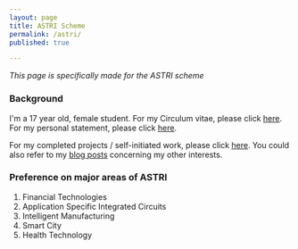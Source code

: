 ```yaml
---
layout: page
title: ASTRI Scheme
permalink: /astri/
published: true

---
```


*This page is specifically made for the ASTRI scheme*

### Background

I'm a 17 year old, female student. For my Circulum vitae, please click [here]({{site.url}}/download/CV.pdf). For my personal statement, please click [here]({{site.url}}/download/statement.docx).

For my completed projects / self-initiated work, please click [here]({{site.url}}/work/). 
You could also refer to my [blog posts]({{site.url}}) concerning my other interests.

### Preference on major areas of ASTRI

1. Financial Technologies
2. Application Specific Integrated Circuits
3. Intelligent Manufacturing
4. Smart City
5. Health Technology


